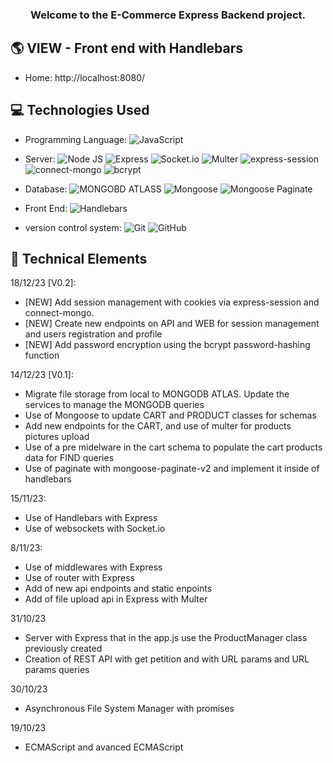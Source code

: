 <h3 align="center">
Welcome to the E-Commerce Express Backend project. 
</h3>

## 🌎 VIEW - Front end with Handlebars

- Home: http://localhost:8080/

## 💻 Technologies Used
- Programming Language: 
![JavaScript](https://img.shields.io/badge/javascript-JavaScript-brightgreen?logo=javascript&logoColor=F7DF1E&label=%20&labelColor=black&color=F7DF1E)



- Server: 
![Node JS](https://img.shields.io/badge/nodedotjs-Node_Js-brightgreen?logo=nodedotjs&logoColor=339933&label=%20&labelColor=black&color=339933)
![Express](https://img.shields.io/badge/express-Express-brightgreen?logo=express&logoColor=000000&label=%20&labelColor=white&color=000000)
![Socket.io](https://img.shields.io/badge/socketdotio-socket.io-brightgreen?logo=socketdotio&logoColor=010101&label=%20&labelColor=white&color=010101)
![Multer](https://img.shields.io/badge/Multer-Multer-brightgreen?logo=Multer&logoColor=010101&label=%20&labelColor=010101&color=010101)
![express-session](https://img.shields.io/badge/expresssession-express_session-brightgreen?logo=Multer&logoColor=010101&label=%20&labelColor=010101&color=010101)
![connect-mongo](https://img.shields.io/badge/connectmongo-connect_mongo-brightgreen?logo=Multer&logoColor=010101&label=%20&labelColor=010101&color=010101)
![bcrypt](https://img.shields.io/badge/bcrypt-bcrypt-brightgreen?logo=Multer&logoColor=010101&label=%20&labelColor=010101&color=010101)

- Database: 
![MONGOBD ATLASS](https://img.shields.io/badge/mongodb-MongoBD_Atlas-brightgreen?logo=mongodb&logoColor=47A248&label=%20&labelColor=black&color=47A248)
![Mongoose](https://img.shields.io/badge/mongoose-Mongoose-brightgreen?logo=mongoose&logoColor=880000&label=%20&labelColor=black&color=880000)
![Mongoose Paginate](https://img.shields.io/badge/MongoosePaginate-Mongoose_Paginate_V2-brightgreen?logo=MongoosePaginate&logoColor=880000&label=%20&labelColor=880000&color=880000)

- Front End: 
![Handlebars](https://img.shields.io/badge/handlebarsdotjs-Handlebars-brightgreen?logo=handlebarsdotjs&logoColor=000000&label=%20&labelColor=white&color=000000)

- version control system: 
![Git](https://img.shields.io/badge/git-Git-brightgreen?logo=git&logoColor=F05032&label=%20&labelColor=black&color=F05032)
![GitHub](https://img.shields.io/badge/github-GitHub-brightgreen?logo=github&logoColor=white&label=%20&labelColor=black&color=181717)

## 💼 Technical Elements

18/12/23 [V0.2]:
- [NEW] Add session management with cookies via express-session and connect-mongo.
- [NEW] Create new endpoints on API and WEB for session management and users registration and profile
- [NEW] Add password encryption using the bcrypt password-hashing function

14/12/23 [V0.1]:

- Migrate file storage from local to MONGODB ATLAS. Update the services to manage the MONGODB queries
- Use of Mongoose to update CART and PRODUCT classes for schemas
- Add new endpoints for the CART, and use of multer for products pictures upload
- Use of a pre midelware in the cart schema to populate the cart products data for FIND queries
- Use of paginate with mongoose-paginate-v2 and implement it inside of handlebars

15/11/23:

- Use of Handlebars with Express
- Use of websockets with Socket.io

8/11/23:
- Use of middlewares with Express
- Use of router with Express
- Add of new api endpoints and static enpoints
- Add of file upload api in Express with Multer

31/10/23
- Server with Express that in the app.js use the ProductManager class previously created
- Creation of REST API with get petition and with URL params and URL params queries

30/10/23
- Asynchronous File System Manager with promises

19/10/23
- ECMAScript and avanced ECMAScript





